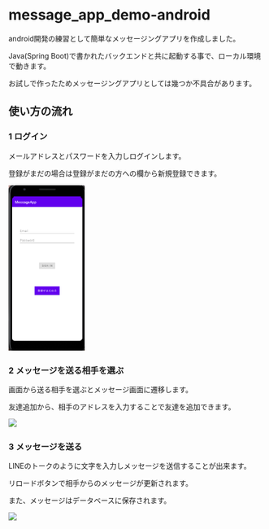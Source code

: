 # message_app_demo-android

android開発の練習として簡単なメッセージングアプリを作成しました。

Java(Spring Boot)で書かれたバックエンドと共に起動する事で、ローカル環境で動きます。

お試しで作ったためメッセージングアプリとしては幾つか不具合があります。

## 使い方の流れ
### 1 ログイン
メールアドレスとパスワードを入力しログインします。

登録がまだの場合は登録がまだの方への欄から新規登録できます。

<img src="登録画面.png" width="150px">

### 2 メッセージを送る相手を選ぶ
画面から送る相手を選ぶとメッセージ画面に遷移します。

友達追加から、相手のアドレスを入力することで友達を追加できます。

<img src="メッセージ選択画面.png" width="150px">

### 3 メッセージを送る
LINEのトークのように文字を入力しメッセージを送信することが出来ます。

リロードボタンで相手からのメッセージが更新されます。

また、メッセージはデータベースに保存されます。

<img src="メッセージ画面.png" width="150px">


